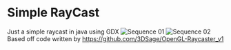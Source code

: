 # Simple RayCast
Just a simple raycast in java using GDX
![Sequence 01](https://user-images.githubusercontent.com/88063818/231121528-3e1c3488-6b78-4f10-9c18-199f6882b942.gif)
![Sequence 02](https://user-images.githubusercontent.com/88063818/231121414-637ea140-8f96-4c76-aaeb-2d2268458b8c.gif)
Based off code written by
https://github.com/3DSage/OpenGL-Raycaster_v1

